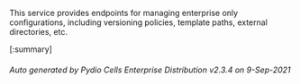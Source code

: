 






This service provides endpoints for managing enterprise only configurations, including versioning policies, template paths, external directories, etc.

[:summary]

###### Auto generated by Pydio Cells Enterprise Distribution v2.3.4 on 9-Sep-2021
